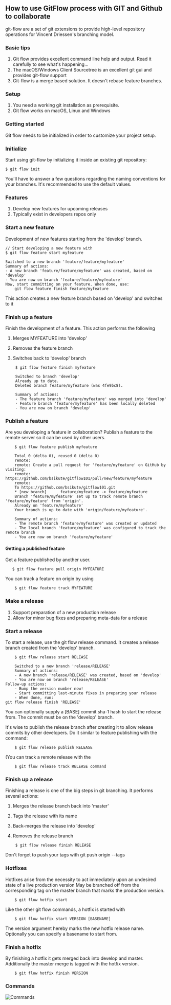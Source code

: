 ## How to use GitFlow process with GIT and Github to collaborate
git-flow are a set of git extensions to provide high-level repository operations for Vincent Driessen's branching model.

### Basic tips
1. Git flow provides excellent command line help and output. Read it carefully to see what's happening...
2. The macOS/Windows Client Sourcetree is an excellent git gui and provides git-flow support
3. Git-flow is a merge based solution. It doesn't rebase feature branches.

### Setup
1. You need a working git installation as prerequisite.
2. Git flow works on macOS, Linux and Windows

### Getting started
Git flow needs to be initialized in order to customize your project setup.

### Initialize
Start using git-flow by initializing it inside an existing git repository:

    $ git flow init
    
You'll have to answer a few questions regarding the naming conventions for your branches.
It's recommended to use the default values.

### Features
1. Develop new features for upcoming releases
2. Typically exist in developers repos only

### Start a new feature
Development of new features starting from the 'develop' branch.

    // Start developing a new feature with
    $ git flow feature start myfeature
    
    Switched to a new branch 'feature/feature/myfeature'
    Summary of actions:                                                                                 
    - A new branch 'feature/feature/myfeature' was created, based on 'develop'                          
    - You are now on branch 'feature/feature/myfeature'                                                                                                                                                     
    Now, start committing on your feature. When done, use:                                                                                                                                                       
        git flow feature finish feature/myfeature 
    
This action creates a new feature branch based on 'develop' and switches to it

### Finish up a feature
Finish the development of a feature. This action performs the following

1. Merges MYFEATURE into 'develop'
2. Removes the feature branch
3. Switches back to 'develop' branch

        $ git flow feature finish myfeature
        
        Switched to branch 'develop'
        Already up to date.
        Deleted branch feature/myfeature (was 4fe95c8).
        
        Summary of actions:                                                                                 
        - The feature branch 'feature/myfeature' was merged into 'develop'                                  
        - Feature branch 'feature/myfeature' has been locally deleted                                       
        - You are now on branch 'develop'

### Publish a feature
Are you developing a feature in collaboration? Publish a feature to the remote server so it can be used by other users.

        $ git flow feature publish myfeature
        
        Total 0 (delta 0), reused 0 (delta 0)
        remote:
        remote: Create a pull request for 'feature/myfeature' on GitHub by visiting:
        remote:      https://github.com/bsikute/gitflow101/pull/new/feature/myfeature
        remote:
        To https://github.com/bsikute/gitflow101.git
        * [new branch]      feature/myfeature -> feature/myfeature
        Branch 'feature/myfeature' set up to track remote branch 'feature/myfeature' from 'origin'.
        Already on 'feature/myfeature'
        Your branch is up to date with 'origin/feature/myfeature'.
        
        Summary of actions:                                                                                 
        - The remote branch 'feature/myfeature' was created or updated                                      
        - The local branch 'feature/myfeature' was configured to track the remote branch                    
        - You are now on branch 'feature/myfeature' 

#### Getting a published feature
Get a feature published by another user.

       $ git flow feature pull origin MYFEATURE
       
You can track a feature on origin by using

        $ git flow feature track MYFEATURE
        
### Make a release
1. Support preparation of a new production release
2. Allow for minor bug fixes and preparing meta-data for a release


### Start a release
To start a release, use the git flow release command. It creates a release branch created from the 'develop' branch.

        $ git flow release start RELEASE
        
        Switched to a new branch 'release/RELEASE'
        Summary of actions:                                                                                 
        - A new branch 'release/RELEASE' was created, based on 'develop'                                    
        - You are now on branch 'release/RELEASE'                                                                                       Follow-up actions:                                                                                  
        - Bump the version number now!                                                                      
        - Start committing last-minute fixes in preparing your release                                      
        - When done, run:                                                                                                                   git flow release finish 'RELEASE'       

You can optionally supply a [BASE] commit sha-1 hash to start the release from. The commit must be on the 'develop' branch.

It's wise to publish the release branch after creating it to allow release commits by other developers. Do it similar to feature publishing with the command:

        $ git flow release publish RELEASE

(You can track a remote release with the

        $ git flow release track RELEASE command

### Finish up a release
Finishing a release is one of the big steps in git branching. It performs several actions:

1. Merges the release branch back into 'master'
2. Tags the release with its name
3. Back-merges the release into 'develop'
4. Removes the release branch

        $ git flow release finish RELEASE

Don't forget to push your tags with git push origin --tags

### Hotfixes
Hotfixes arise from the necessity to act immediately upon an undesired state of a live production version
May be branched off from the corresponding tag on the master branch that marks the production version.

        $ git flow hotfix start

Like the other git flow commands, a hotfix is started with

        $ git flow hotfix start VERSION [BASENAME]
        
The version argument hereby marks the new hotfix release name. Optionally you can specify a basename to start from.

### Finish a hotfix
By finishing a hotfix it gets merged back into develop and master. Additionally the master merge is tagged with the hotfix version.

        $ git flow hotfix finish VERSION

### Commands
![Commands](https://danielkummer.github.io/git-flow-cheatsheet/img/git-flow-commands.png)
